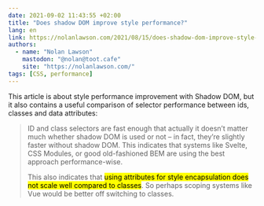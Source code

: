 ```yaml
---
date: 2021-09-02 11:43:55 +02:00
title: "Does shadow DOM improve style performance?"
lang: en
link: https://nolanlawson.com/2021/08/15/does-shadow-dom-improve-style-performance/
authors:
  - name: "Nolan Lawson"
    mastodon: "@nolan@toot.cafe"
    site: "https://nolanlawson.com/"
tags: [CSS, performance]
---
```


This article is about style performance improvement with Shadow DOM, but it also contains a useful comparison of selector performance between ids, classes and data attributes:

> ID and class selectors are fast enough that actually it doesn’t matter much whether shadow DOM is used or not – in fact, they’re slightly faster without shadow DOM. This indicates that systems like Svelte, CSS Modules, or good old-fashioned BEM are using the best approach performance-wise.
>
> This also indicates that <mark>using attributes for style encapsulation does not scale well compared to classes</mark>. So perhaps scoping systems like Vue would be better off switching to classes.
